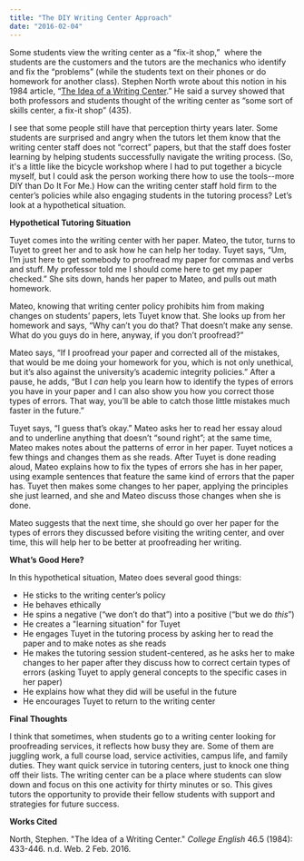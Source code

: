 ```yaml
---
title: "The DIY Writing Center Approach"
date: "2016-02-04"
---
```


Some students view the writing center as a “fix-it shop,”  where the students are the customers and the tutors are the mechanics who identify and fix the “problems” (while the students text on their phones or do homework for another class). Stephen North wrote about this notion in his 1984 article, “[The Idea of a Writing Center](http://www.evergreen.edu/writingcenter/docs/cv/North_TheIdeaofaWritingCenter.pdf).” He said a survey showed that both professors and students thought of the writing center as “some sort of skills center, a fix-it shop” (435).

I see that some people still have that perception thirty years later. Some students are surprised and angry when the tutors let them know that the writing center staff does not “correct” papers, but that the staff does foster learning by helping students successfully navigate the writing process. (So, it's a little like the bicycle workshop where I had to put together a bicycle myself, but I could ask the person working there how to use the tools--more DIY than Do It For Me.) How can the writing center staff hold firm to the center’s policies while also engaging students in the tutoring process? Let’s look at a hypothetical situation.

**Hypothetical Tutoring Situation**

Tuyet comes into the writing center with her paper. Mateo, the tutor, turns to Tuyet to greet her and to ask how he can help her today. Tuyet says, “Um, I’m just here to get somebody to proofread my paper for commas and verbs and stuff. My professor told me I should come here to get my paper checked.” She sits down, hands her paper to Mateo, and pulls out math homework.

Mateo, knowing that writing center policy prohibits him from making changes on students’ papers, lets Tuyet know that. She looks up from her homework and says, “Why can’t you do that? That doesn’t make any sense. What do you guys do in here, anyway, if you don’t proofread?”

Mateo says, “If I proofread your paper and corrected all of the mistakes, that would be me doing your homework for you, which is not only unethical, but it’s also against the university’s academic integrity policies.” After a pause, he adds, “But I _can_ help you learn how to identify the types of errors you have in your paper and I can also show you how you correct those types of errors. That way, you’ll be able to catch those little mistakes much faster in the future.”

Tuyet says, “I guess that’s okay.” Mateo asks her to read her essay aloud and to underline anything that doesn’t “sound right”; at the same time, Mateo makes notes about the patterns of error in her paper. Tuyet notices a few things and changes them as she reads. After Tuyet is done reading aloud, Mateo explains how to fix the types of errors she has in her paper, using example sentences that feature the same kind of errors that the paper has. Tuyet then makes some changes to her paper, applying the principles she just learned, and she and Mateo discuss those changes when she is done.

Mateo suggests that the next time, she should go over her paper for the types of errors they discussed before visiting the writing center, and over time, this will help her to be better at proofreading her writing.

**What’s Good Here?**

In this hypothetical situation, Mateo does several good things:

- He sticks to the writing center’s policy
- He behaves ethically
- He spins a negative (“we don’t do that”) into a positive (“but we do _this_”)
- He creates a "learning situation" for Tuyet
- He engages Tuyet in the tutoring process by asking her to read the paper and to make notes as she reads
- He makes the tutoring session student-centered, as he asks her to make changes to her paper after they discuss how to correct certain types of errors (asking Tuyet to apply general concepts to the specific cases in her paper)
- He explains how what they did will be useful in the future
- He encourages Tuyet to return to the writing center

**Final Thoughts**

I think that sometimes, when students go to a writing center looking for proofreading services, it reflects how busy they are. Some of them are juggling work, a full course load, service activities, campus life, and family duties. They want quick service in tutoring centers, just to knock one thing off their lists. The writing center can be a place where students can slow down and focus on this one activity for thirty minutes or so. This gives tutors the opportunity to provide their fellow students with support and strategies for future success.

**Works Cited**

North, Stephen. "The Idea of a Writing Center." _College English_ 46.5 (1984): 433-446. n.d. Web. 2 Feb. 2016.
